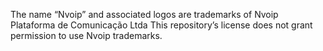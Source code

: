 The name “Nvoip” and associated logos are trademarks of Nvoip Plataforma de Comunicação Ltda
This repository’s license does not grant permission to use Nvoip trademarks.
